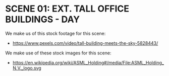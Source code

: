 # SCENE 01: EXT. TALL OFFICE BUILDINGS - DAY

We make us of this stock footage for this scene:

- https://www.pexels.com/video/tall-building-meets-the-sky-5828443/

We make use of these stock images for this scene:

- https://en.wikipedia.org/wiki/ASML_Holding#/media/File:ASML_Holding_N.V._logo.svg
